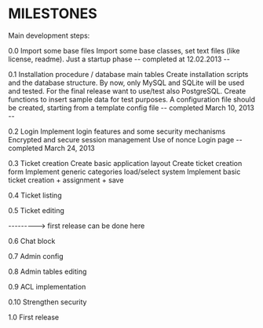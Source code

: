 MILESTONES
==========

Main development steps:

0.0 Import some base files
    Import some base classes, set text files (like license, readme). Just a startup phase
    -- completed at 12.02.2013 --

0.1 Installation procedure / database main tables
    Create installation scripts and the database structure. By now, only MySQL and SQLite will be used and tested.
    For the final release want to use/test also PostgreSQL.
    Create functions to insert sample data for test purposes.
    A configuration file should be created, starting from a template config file
    -- completed March 10, 2013 --

0.2 Login
    Implement login features and some security mechanisms
    Encrypted and secure session management
    Use of nonce
    Login page
    -- completed March 24, 2013

0.3 Ticket creation
    Create basic application layout
    Create ticket creation form
    Implement generic categories load/select system
    Implement basic ticket creation + assignment + save

0.4 Ticket listing

0.5 Ticket editing

---------> first release can be done here

0.6 Chat block

0.7 Admin config

0.8 Admin tables editing

0.9 ACL implementation

0.10 Strengthen security

1.0 First release
